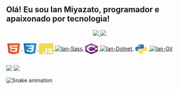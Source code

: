 ## Olá! Eu sou Ian Miyazato, programador e apaixonado por tecnologia!

<div align="center">
  <a href="https://github.com/ianmiyazato">
  <img height="180em" src="https://github-readme-stats.vercel.app/api?username=ianmiyazato&show_icons=true&theme=dark&include_all_commits=true&count_private=true"/>
  <img height="180em" src="https://github-readme-stats.vercel.app/api/top-langs/?username=ianmiyazato&layout=compact&langs_count=7&theme=dark"/>
</div>
<div style="display: inline_block"><br>
  <img align="center" alt="Ian-HTML" height="30" width="40" src="https://raw.githubusercontent.com/devicons/devicon/master/icons/html5/html5-original.svg">
  <img align="center" alt="Ian-CSS" height="30" width="40" src="https://raw.githubusercontent.com/devicons/devicon/master/icons/css3/css3-original.svg">
  <img align="center" alt="Ian-Js" height="30" width="40" src="https://raw.githubusercontent.com/devicons/devicon/master/icons/javascript/javascript-plain.svg">
  <img align="center" alt="Ian-Sass" height="30" width="40" src="https://cdn.jsdelivr.net/gh/devicons/devicon/icons/sass/sass-original.svg">
  <img align="center" alt="Ian-Csharp" height="30" width="40" src="https://raw.githubusercontent.com/devicons/devicon/master/icons/csharp/csharp-original.svg">
  <img align="center" alt="Ian-Dotnet" height="30" width="40" src="https://cdn.jsdelivr.net/gh/devicons/devicon/icons/dot-net/dot-net-plain-wordmark.svg">
  <img align="center" alt="Ian-Python" height="30" width="40" src="https://raw.githubusercontent.com/devicons/devicon/master/icons/python/python-original.svg">
  <img align="center" alt="Ian-Git" height="30" width="40" src="https://cdn.jsdelivr.net/gh/devicons/devicon/icons/git/git-original.svg">
  
</div>
  
  ##
 
<div> 
  <a href = "mailto:ianmiyazato@gmail.com"><img src="https://img.shields.io/badge/-Gmail-%23333?style=for-the-badge&logo=gmail&logoColor=white" target="_blank"></a>
  <a href="https://www.linkedin.com/in/ian-takeo-rocha-miyazato-706076224" target="_blank"><img src="https://img.shields.io/badge/-LinkedIn-%230077B5?style=for-the-badge&logo=linkedin&logoColor=white" target="_blank"></a> 
 
 ![Snake animation](https://github.com/ianmiyazato/ianmiyazato/blob/output/github-contribution-grid-snake.svg)
 
</div>
